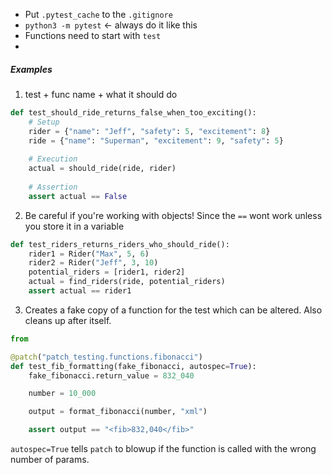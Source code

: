 - Put `.pytest_cache` to the `.gitignore`
- `python3 -m pytest` <- always do it like this
- Functions need to start with `test`
- 

##### Examples
1. test + func name + what it should do
```python
def test_should_ride_returns_false_when_too_exciting():
	# Setup
	rider = {"name": "Jeff", "safety": 5, "excitement": 8}
    ride = {"name": "Superman", "excitement": 9, "safety": 5}
	
	# Execution
	actual = should_ride(ride, rider)
	
	# Assertion
	assert actual == False
```

2. Be careful if you're working with objects! Since the `==` wont work unless you store it in a variable
```python
def test_riders_returns_riders_who_should_ride():
	rider1 = Rider("Max", 5, 6)
	rider2 = Rider("Jeff", 3, 10)
	potential_riders = [rider1, rider2]
	actual = find_riders(ride, potential_riders)
	assert actual == rider1
```

3. Creates a fake copy of a function for the test which can be altered. Also cleans up after itself.
```python
from

@patch("patch_testing.functions.fibonacci")
def test_fib_formatting(fake_fibonacci, autospec=True):
	fake_fibonacci.return_value = 832_040

	number = 10_000

	output = format_fibonacci(number, "xml")

	assert output == "<fib>832,040</fib>"
```
`autospec=True` tells `patch` to blowup if the function is called with the wrong number of params.

